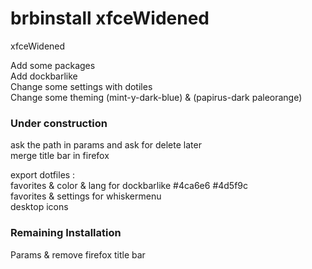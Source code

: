 # brbinstall xfceWidened
xfceWidened

Add some packages  
Add dockbarlike  
Change some settings with dotiles  
Change some theming (mint-y-dark-blue) & (papirus-dark paleorange)  

### Under construction

ask the path in params and ask for delete later  
merge title bar in firefox  

export dotfiles :  
favorites & color & lang for dockbarlike #4ca6e6 #4d5f9c  
favorites & settings for whiskermenu  
desktop icons  

### Remaining Installation

Params & remove firefox title bar  

